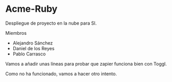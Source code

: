 # Acme-Ruby
Despliegue de proyecto en la nube para SI.

Miembros
* Alejandro Sánchez
* Daniel de los Reyes
* Pablo Carrasco

Vamos a añadir unas líneas para probar que zapier funciona bien con Toggl.

Como no ha funcionado, vamos a hacer otro intento.
